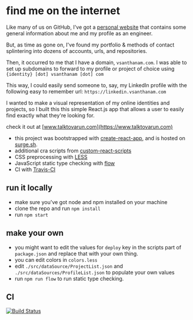 # find me on the internet

Like many of us on GitHub, I've got a [personal website](https://www.vsanthanam.com) that contains some general information about me and my profile as an engineer.

But, as time as gone on, I've found my portfolio & methods of contact splintering into dozens of accounts, urls, and repositories.

Then, it occurred to me that I have a domain, `vsanthanam.com`. I was able to set up subdomains to forward to my profile or project of choice using `{identity} [dot] vsanthanam [dot] com`

This way, I could easily send someone to, say, my LinkedIn profile with the following easy to remember url: `https://linkedin.vsanthanam.com`

 I wanted to make a visual representation of my online identities and projects, so I built this this simple React.js app that allows a user to easily find exactly what they're looking for.

check it out at [www.talktovarun.com](https://www.talktovarun.com)

 * this project was bootstrapped with [create-react-app](https://github.com/facebook/create-react-app), and is hosted on [surge.sh](https://surge.sh).
 * additional cra scripts from [custom-react-scripts](https://www.npmjs.com/package/custom-react-scripts)
 * CSS preprocessing with [LESS](https://lesscss.org)
 * JavaScript static type checking with [flow](https://www.flow.org)
 * CI with [Travis-CI](https://travis-ci.org)

 ## run it locally

 * make sure you've got node and npm installed on your machine
 * clone the repo and run `npm install`
 * run `npm start`

 ## make your own

 * you might want to edit the values for `deploy` key in the scripts part of `package.json` and replace that with your own thing.
 * you can edit colors in `colors.less`
 * edit `./src/dataSource/ProjectList.json` and `./src/dataSources/ProfileList.json` to populate your own values
 * run `npm run flow` to run static type checking.

 ## CI

[![Build Status](https://travis-ci.org/vsanthanam/vslaunchpad.svg?branch=master)](https://travis-ci.org/vsanthanam/vslaunchpad)
